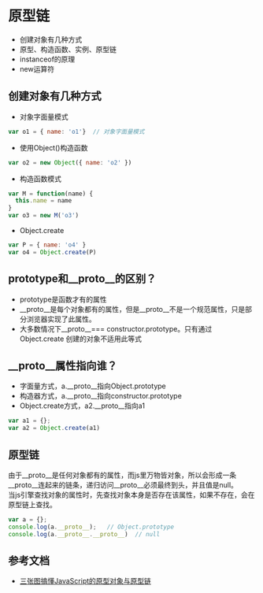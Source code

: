 # 原型链
- 创建对象有几种方式
- 原型、构造函数、实例、原型链
- instanceof的原理
- new运算符

## 创建对象有几种方式
- 对象字面量模式
```js
var o1 = { name: 'o1'}  // 对象字面量模式
```

- 使用Object()构造函数
```js
var o2 = new Object({ name: 'o2' })
```

- 构造函数模式
```js
var M = function(name) {
  this.name = name
}
var o3 = new M('o3')
```

- Object.create
```js
var P = { name: 'o4' }
var o4 = Object.create(P)
```

## prototype和__proto__的区别？
- prototype是函数才有的属性
- __proto__是每个对象都有的属性，但是__proto__不是一个规范属性，只是部分浏览器实现了此属性。
- 大多数情况下__proto__=== constructor.prototype。只有通过 Object.create 创建的对象不适用此等式

## __proto__属性指向谁？
- 字面量方式，a.__proto__指向Object.prototype
- 构造器方式，a.__proto__指向constructor.prototype
- Object.create方式，a2.__proto__指向a1
```js
var a1 = {};
var a2 = Object.create(a1)
```

## 原型链
由于__proto__是任何对象都有的属性，而js里万物皆对象，所以会形成一条__proto__连起来的链条，递归访问__proto__必须最终到头，并且值是null。  
当js引擎查找对象的属性时，先查找对象本身是否存在该属性，如果不存在，会在原型链上查找。
```js
var a = {};
console.log(a.__proto__);   // Object.prototype
console.log(a.__proto__.__proto__)  // null
```

## 参考文档
- [三张图搞懂JavaScript的原型对象与原型链](https://juejin.im/post/5835853f570c35005e413b19)
